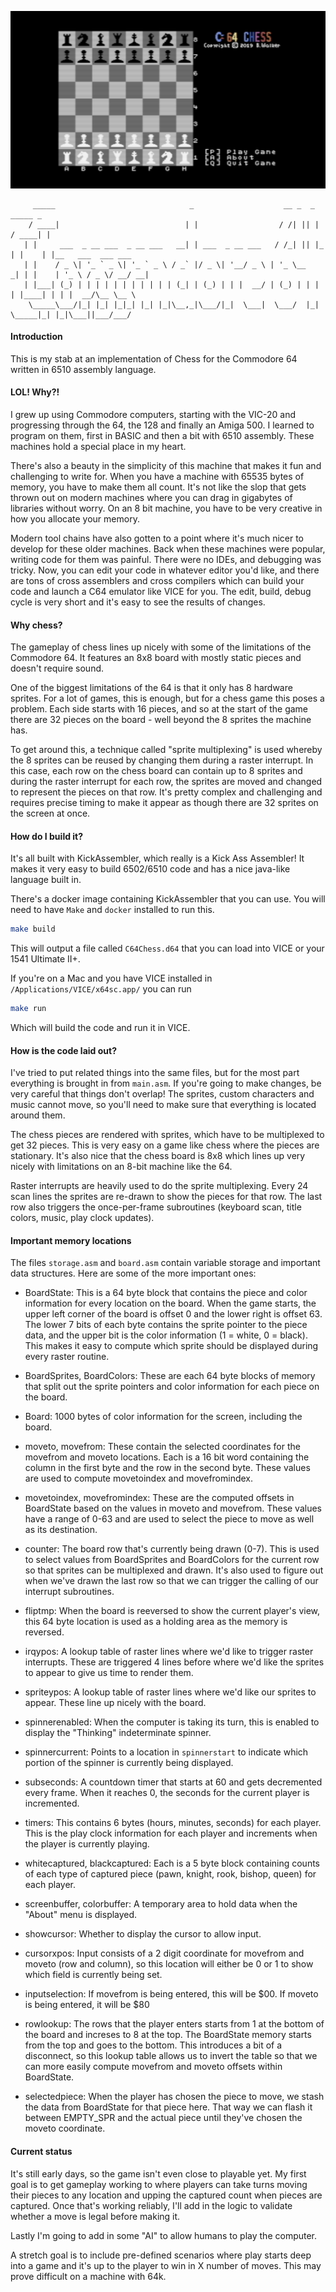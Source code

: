 ![](c64chess.png)

         _____                              _                    __ _  _      _____ _
        / ____|                            | |                  / /| || |    / ____| |
       | |     ___  _ __ ___  _ __ ___   __| | ___  _ __ ___   / /_| || |_  | |    | |__   ___  ___ ___
       | |    / _ \| '_ ` _ \| '_ ` _ \ / _` |/ _ \| '__/ _ \ | '_ \__   _| | |    | '_ \ / _ \/ __/ __|
       | |___| (_) | | | | | | | | | | | (_| | (_) | | |  __/ | (_) | | |   | |____| | | |  __/\__ \__ \
        \_____\___/|_| |_| |_|_| |_| |_|\__,_|\___/|_|  \___|  \___/  |_|    \_____|_| |_|\___||___/___/


#### Introduction

This is my stab at an implementation of Chess for the Commodore 64 written in 6510 assembly language.

#### LOL! Why?!

I grew up using Commodore computers, starting with the VIC-20 and progressing through the 64, the 128 and finally an Amiga 500. I learned to program on them, first in BASIC and then a bit with 6510 assembly. These machines hold a special place in my heart.

There's also a beauty in the simplicity of this machine that makes it fun and challenging to write for. When you have a machine with 65535 bytes of memory, you have to make them all count. It's not like the slop that gets thrown out on modern machines where you can drag in gigabytes of libraries without worry. On an 8 bit machine, you have to be very creative in how you allocate your memory.

Modern tool chains have also gotten to a point where it's much nicer to develop for these older machines. Back when these machines were popular, writing code for them was painful. There were no IDEs, and debugging was tricky. Now, you can edit your code in whatever editor you'd like, and there are tons of cross assemblers and cross compilers which can build your code and launch a C64 emulator like VICE for you. The edit, build, debug cycle is very short and it's easy to see the results of changes.

#### Why chess?

The gameplay of chess lines up nicely with some of the limitations of the Commodore 64. It features an 8x8 board with mostly static pieces and doesn't require sound.

One of the biggest limitations of the 64 is that it only has 8 hardware sprites. For a lot of games, this is enough, but for a chess game this poses a problem. Each side starts with 16 pieces, and so at the start of the game there are 32 pieces on the board - well beyond the 8 sprites the machine has.

To get around this, a technique called "sprite multiplexing" is used whereby the 8 sprites can be reused by changing them during a raster interrupt. In this case, each row on the chess board can contain up to 8 sprites and during the raster interrupt for each row, the sprites are moved and changed to represent the pieces on that row. It's pretty complex and challenging and requires precise timing to make it appear as though there are 32 sprites on the screen at once.

#### How do I build it?

It's all built with KickAssembler, which really is a Kick Ass Assembler! It makes it very easy to build 6502/6510 code and has a nice java-like language built in.

There's a docker image containing KickAssembler that you can use. You will need to have `Make` and `docker` installed to run this.

```bash
make build
```

This will output a file called `C64Chess.d64` that you can load into VICE or your 1541 Ultimate II+.

If you're on a Mac and you have VICE installed in `/Applications/VICE/x64sc.app/` you can run

```bash
make run
```

Which will build the code and run it in VICE.

#### How is the code laid out?

I've tried to put related things into the same files, but for the most part everything is brought in from `main.asm`. If you're going to make changes, be very careful that things don't overlap! The sprites, custom characters and music cannot move, so you'll need to make sure that everything is located around them.

The chess pieces are rendered with sprites, which have to be multiplexed to get 32 pieces. This is very easy on a game like chess where the pieces are stationary. It's also nice that the chess board is 8x8 which lines up very nicely with limitations on an 8-bit machine like the 64.

Raster interrupts are heavily used to do the sprite multiplexing. Every 24 scan lines the sprites are re-drawn to show the pieces for that row. The last row also triggers the once-per-frame subroutines (keyboard scan, title colors, music, play clock updates).

#### Important memory locations

The files `storage.asm` and `board.asm` contain variable storage and important data structures. Here are some of the more important ones:

- BoardState: This is a 64 byte block that contains the piece and color information for every location on the board. When the game starts, the upper left corner of the board is offset 0 and the lower right is offset 63. The lower 7 bits of each byte contains the sprite pointer to the piece data, and the upper bit is the color information (1 = white, 0 = black). This makes it easy to compute which sprite should be displayed during every raster routine.

- BoardSprites, BoardColors: These are each 64 byte blocks of memory that split out the sprite pointers and color information for each piece on the board.

- Board: 1000 bytes of color information for the screen, including the board.

- moveto, movefrom: These contain the selected coordinates for the movefrom and moveto locations. Each is a 16 bit word containing the column in the first byte and the row in the second byte. These values are used to compute movetoindex and movefromindex.

- movetoindex, movefromindex: These are the computed offsets in BoardState based on the values in moveto and movefrom. These values have a range of 0-63 and are used to select the piece to move as well as its destination.

- counter: The board row that's currently being drawn (0-7). This is used to select values from BoardSprites and BoardColors for the current row so that sprites can be multiplexed and drawn. It's also used to figure out when we've drawn the last row so that we can trigger the calling of our interrupt subroutines.

- fliptmp: When the board is reeversed to show the current player's view, this 64 byte location is used as a holding area as the memory is reversed.

- irqypos: A lookup table of raster lines where we'd like to trigger raster interrupts. These are triggered 4 lines before where we'd like the sprites to appear to give us time to render them.

- spriteypos: A lookup table of raster lines where we'd like our sprites to appear. These line up nicely with the board.

- spinnerenabled: When the computer is taking its turn, this is enabled to display the "Thinking" indeterminate spinner.

- spinnercurrent: Points to a location in `spinnerstart` to indicate which portion of the spinner is currently being displayed.

- subseconds: A countdown timer that starts at 60 and gets decremented every frame. When it reaches 0, the seconds for the current player is incremented.

- timers: This contains 6 bytes (hours, minutes, seconds) for each player. This is the play clock information for each player and increments when the player is currently playing.

- whitecaptured, blackcaptured: Each is a 5 byte block containing counts of each type of captured piece (pawn, knight, rook, bishop, queen) for each player.

- screenbuffer, colorbuffer: A temporary area to hold data when the "About" menu is displayed.

- showcursor: Whether to display the cursor to allow input.

- cursorxpos: Input consists of a 2 digit coordinate for movefrom and moveto (row and column), so this location will either be 0 or 1 to show which field is currently being set.

- inputselection: If movefrom is being entered, this will be $00. If moveto is being entered, it will be $80

- rowlookup: The rows that the player enters starts from 1 at the bottom of the board and increses to 8 at the top. The BoardState memory starts from the top and goes to the bottom. This introduces a bit of a disconnect, so this lookup table allows us to invert the table so that we can more easily compute movefrom and moveto offsets within BoardState.

- selectedpiece: When the player has chosen the piece to move, we stash the data from BoardState for that piece here. That way we can flash it between EMPTY_SPR and the actual piece until they've chosen the moveto coordinate.

#### Current status

It's still early days, so the game isn't even close to playable yet. My first goal is to get gameplay working to where players can take turns moving their pieces to any location and upping the captured count when pieces are captured. Once that's working reliably, I'll add in the logic to validate whether a move is legal before making it.

Lastly I'm going to add in some "AI" to allow humans to play the computer.

A stretch goal is to include pre-defined scenarios where play starts deep into a game and it's up to the player to win in X number of moves. This may prove difficult on a machine with 64k.
